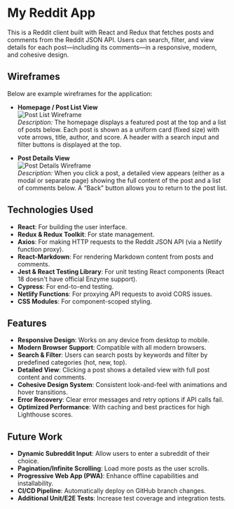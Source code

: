 # My Reddit App

This is a Reddit client built with React and Redux that fetches posts and comments from the Reddit JSON API. Users can search, filter, and view details for each post—including its comments—in a responsive, modern, and cohesive design.

## Wireframes

Below are example wireframes for the application:

- **Homepage / Post List View**  
  ![Post List Wireframe]()  
  _Description:_ The homepage displays a featured post at the top and a list of posts below. Each post is shown as a uniform card (fixed size) with vote arrows, title, author, and score. A header with a search input and filter buttons is displayed at the top.

- **Post Details View**  
  ![Post Details Wireframe]()  
  _Description:_ When you click a post, a detailed view appears (either as a modal or separate page) showing the full content of the post and a list of comments below. A “Back” button allows you to return to the post list.

## Technologies Used

- **React**: For building the user interface.
- **Redux & Redux Toolkit**: For state management.
- **Axios**: For making HTTP requests to the Reddit JSON API (via a Netlify function proxy).
- **React-Markdown**: For rendering Markdown content from posts and comments.
- **Jest & React Testing Library**: For unit testing React components (React 18 doesn't have official Enzyme support).
- **Cypress**: For end-to-end testing.
- **Netlify Functions**: For proxying API requests to avoid CORS issues.
- **CSS Modules**: For component-scoped styling.

## Features

- **Responsive Design**: Works on any device from desktop to mobile.
- **Modern Browser Support**: Compatible with all modern browsers.
- **Search & Filter**: Users can search posts by keywords and filter by predefined categories (hot, new, top).
- **Detailed View**: Clicking a post shows a detailed view with full post content and comments.
- **Cohesive Design System**: Consistent look-and-feel with animations and hover transitions.
- **Error Recovery**: Clear error messages and retry options if API calls fail.
- **Optimized Performance**: With caching and best practices for high Lighthouse scores.

## Future Work

- **Dynamic Subreddit Input**: Allow users to enter a subreddit of their choice.
- **Pagination/Infinite Scrolling**: Load more posts as the user scrolls.
- **Progressive Web App (PWA)**: Enhance offline capabilities and installability.
- **CI/CD Pipeline**: Automatically deploy on GitHub branch changes.
- **Additional Unit/E2E Tests**: Increase test coverage and integration tests.
